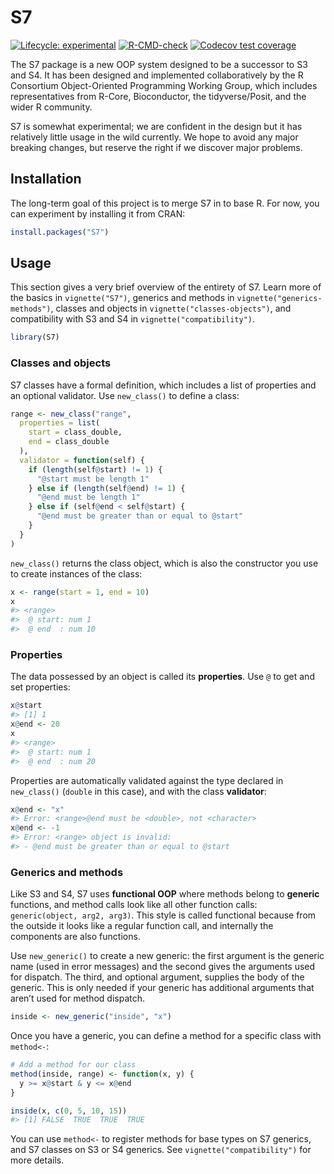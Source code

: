 
<!-- README.md is generated from README.Rmd. Please edit that file -->

# S7

<!-- badges: start -->

[![Lifecycle:
experimental](https://img.shields.io/badge/lifecycle-experimental-orange.svg)](https://lifecycle.r-lib.org/articles/stages.html#experimental)
[![R-CMD-check](https://github.com/RConsortium/OOP-WG/actions/workflows/R-CMD-check.yaml/badge.svg)](https://github.com/RConsortium/OOP-WG/actions/workflows/R-CMD-check.yaml)
[![Codecov test
coverage](https://app.codecov.io/gh/RConsortium/OOP-WG/branch/main/graph/badge.svg)](https://app.codecov.io/gh/RConsortium/OOP-WG?branch=main)

<!-- badges: end -->

The S7 package is a new OOP system designed to be a successor to S3 and
S4. It has been designed and implemented collaboratively by the R
Consortium Object-Oriented Programming Working Group, which includes
representatives from R-Core, Bioconductor, the tidyverse/Posit, and the
wider R community.

S7 is somewhat experimental; we are confident in the design but it has
relatively little usage in the wild currently. We hope to avoid any
major breaking changes, but reserve the right if we discover major
problems.

## Installation

The long-term goal of this project is to merge S7 in to base R. For now,
you can experiment by installing it from CRAN:

``` r
install.packages("S7")
```

## Usage

This section gives a very brief overview of the entirety of S7. Learn
more of the basics in `vignette("S7")`, generics and methods in
`vignette("generics-methods")`, classes and objects in
`vignette("classes-objects")`, and compatibility with S3 and S4 in
`vignette("compatibility")`.

``` r
library(S7)
```

### Classes and objects

S7 classes have a formal definition, which includes a list of properties
and an optional validator. Use `new_class()` to define a class:

``` r
range <- new_class("range",
  properties = list(
    start = class_double,
    end = class_double
  ),
  validator = function(self) {
    if (length(self@start) != 1) {
      "@start must be length 1"
    } else if (length(self@end) != 1) {
      "@end must be length 1"
    } else if (self@end < self@start) {
      "@end must be greater than or equal to @start"
    }
  }
)
```

`new_class()` returns the class object, which is also the constructor
you use to create instances of the class:

``` r
x <- range(start = 1, end = 10)
x
#> <range>
#>  @ start: num 1
#>  @ end  : num 10
```

### Properties

The data possessed by an object is called its **properties**. Use `@` to
get and set properties:

``` r
x@start
#> [1] 1
x@end <- 20
x
#> <range>
#>  @ start: num 1
#>  @ end  : num 20
```

Properties are automatically validated against the type declared in
`new_class()` (`double` in this case), and with the class **validator**:

``` r
x@end <- "x"
#> Error: <range>@end must be <double>, not <character>
x@end <- -1
#> Error: <range> object is invalid:
#> - @end must be greater than or equal to @start
```

### Generics and methods

Like S3 and S4, S7 uses **functional OOP** where methods belong to
**generic** functions, and method calls look like all other function
calls: `generic(object, arg2, arg3)`. This style is called functional
because from the outside it looks like a regular function call, and
internally the components are also functions.

Use `new_generic()` to create a new generic: the first argument is the
generic name (used in error messages) and the second gives the arguments
used for dispatch. The third, and optional argument, supplies the body
of the generic. This is only needed if your generic has additional
arguments that aren’t used for method dispatch.

``` r
inside <- new_generic("inside", "x")
```

Once you have a generic, you can define a method for a specific class
with `method<-`:

``` r
# Add a method for our class
method(inside, range) <- function(x, y) {
  y >= x@start & y <= x@end
}

inside(x, c(0, 5, 10, 15))
#> [1] FALSE  TRUE  TRUE  TRUE
```

You can use `method<-` to register methods for base types on S7
generics, and S7 classes on S3 or S4 generics. See
`vignette("compatibility")` for more details.
